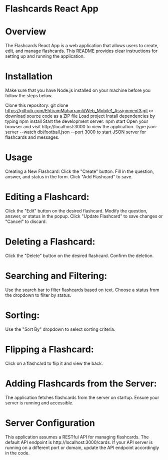 # Flashcards React App
# Overview
The Flashcards React App is a web application that allows users to create, edit, and manage flashcards. This README provides clear instructions for setting up and running the application.

# Installation
Make sure that you have Node.js installed on your machine before you follow the steps below.

Clone this repository: git clone https://github.com/EhtiramMaharramli/Web_Mobile1_Assignment3.git or download source code as a ZIP file
Load project
Install dependencies by typing npm install
Start the development server: npm start
Open your browser and visit http://localhost:3000 to view the application.
Type json-server --watch db/football.json --port 3000 to start JSON server for flashcards and messages.

# Usage
Creating a New Flashcard:
Click the "Create" button.
Fill in the question, answer, and status in the form.
Click "Add Flashcard" to save.
# Editing a Flashcard:

Click the "Edit" button on the desired flashcard.
Modify the question, answer, or status in the popup.
Click "Update Flashcard" to save changes or "Cancel" to discard.
# Deleting a Flashcard:

Click the "Delete" button on the desired flashcard.
Confirm the deletion.
# Searching and Filtering:

Use the search bar to filter flashcards based on text.
Choose a status from the dropdown to filter by status.
# Sorting:

Use the "Sort By" dropdown to select sorting criteria.
# Flipping a Flashcard:

Click on a flashcard to flip it and view the back.
# Adding Flashcards from the Server:

The application fetches flashcards from the server on startup.
Ensure your server is running and accessible.
# Server Configuration
This application assumes a RESTful API for managing flashcards. The default API endpoint is http://localhost:3000/cards. If your API server is running on a different port or domain, update the API endpoint accordingly in the code.




